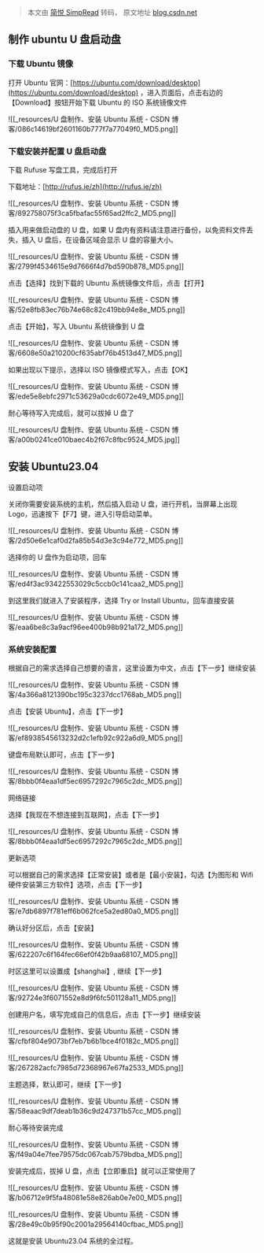 > 本文由 [简悦 SimpRead](http://ksria.com/simpread/) 转码， 原文地址 [blog.csdn.net](https://blog.csdn.net/Guzarish/article/details/135205790)

制作 ubuntu U 盘启动盘
----------------

### 下载 Ubuntu 镜像

打开 Ubuntu 官网：[https://ubuntu.com/download/desktop](https://ubuntu.com/download/desktop) ，进入页面后，点击右边的【Download】按钮开始下载 Ubuntu 的 ISO 系统镜像文件

![[_resources/U 盘制作、安装 Ubuntu 系统 - CSDN 博客/086c14619bf2601160b777f7a77049f0_MD5.png]]

### 下载安装并配置 U 盘启动盘

下载 Rufuse 写盘工具，完成后打开

下载地址：[http://rufus.ie/zh](http://rufus.ie/zh)

![[_resources/U 盘制作、安装 Ubuntu 系统 - CSDN 博客/892758075f3ca5fbafac55f65ad2ffc2_MD5.png]]

插入用来做启动盘的 U 盘，如果 U 盘内有资料请注意进行备份，以免资料文件丢失，插入 U 盘后，在设备区域会显示 U 盘的容量大小。

![[_resources/U 盘制作、安装 Ubuntu 系统 - CSDN 博客/2799f4534615e9d7666f4d7bd590b878_MD5.png]]

点击【选择】找到下载的 Ubuntu 系统镜像文件后，点击【打开】

![[_resources/U 盘制作、安装 Ubuntu 系统 - CSDN 博客/52e8fb83ec76b74e68c82c419bb94e8e_MD5.png]]

点击【开始】，写入 Ubuntu 系统镜像到 U 盘

![[_resources/U 盘制作、安装 Ubuntu 系统 - CSDN 博客/6608e50a210200cf635abf76b4513d47_MD5.png]]

如果出现以下提示，选择以 ISO 镜像模式写入，点击【OK】

![[_resources/U 盘制作、安装 Ubuntu 系统 - CSDN 博客/ede5e8ebfc2971c53629a0cdc6072e49_MD5.png]]

耐心等待写入完成后，就可以拔掉 U 盘了

![[_resources/U 盘制作、安装 Ubuntu 系统 - CSDN 博客/a00b0241ce010baec4b2f67c8fbc9524_MD5.jpg]]

安装 Ubuntu23.04
--------------

设置启动项

关闭你需要安装系统的主机，然后插入启动 U 盘，进行开机，当屏幕上出现 Logo，迅速按下【F7】键，进入引导启动菜单。

![[_resources/U 盘制作、安装 Ubuntu 系统 - CSDN 博客/2d50e6e1caf0d2fa85b54d3e3c94e772_MD5.png]]

选择你的 U 盘作为启动项，回车

![[_resources/U 盘制作、安装 Ubuntu 系统 - CSDN 博客/ed4f3ac93422553029c5ccb0c141caa2_MD5.png]]

到这里我们就进入了安装程序，选择 Try or Install Ubuntu，回车直接安装

![[_resources/U 盘制作、安装 Ubuntu 系统 - CSDN 博客/eaa6be8c3a9acf96ee400b98b921a172_MD5.png]]

### 系统安装配置

根据自己的需求选择自己想要的语言，这里设置为中文，点击【下一步】继续安装

![[_resources/U 盘制作、安装 Ubuntu 系统 - CSDN 博客/4a366a8121390bc195c3237dcc1768ab_MD5.png]]

点击【安装 Ubuntu】，点击【下一步】

![[_resources/U 盘制作、安装 Ubuntu 系统 - CSDN 博客/ef8938545613232d2c1efb92c922a6d9_MD5.png]]

键盘布局默认即可，点击【下一步】

![[_resources/U 盘制作、安装 Ubuntu 系统 - CSDN 博客/8bbb0f4eaa1df5ec6957292c7965c2dc_MD5.png]]

网络链接

选择【我现在不想连接到互联网】，点击【下一步】

![[_resources/U 盘制作、安装 Ubuntu 系统 - CSDN 博客/8bbb0f4eaa1df5ec6957292c7965c2dc_MD5.png]]

更新选项

可以根据自己的需求选择【正常安装】或者是【最小安装】，勾选【为图形和 Wifi 硬件安装第三方软件】选项，点击【下一步】

![[_resources/U 盘制作、安装 Ubuntu 系统 - CSDN 博客/e7db6897f781eff6b062fce5a2ed80a0_MD5.png]]

确认好分区后，点击【安装】

![[_resources/U 盘制作、安装 Ubuntu 系统 - CSDN 博客/622207c6f164fec66ef0f42b9aa68107_MD5.png]]

时区这里可以设置成【shanghai】, 继续【下一步】

![[_resources/U 盘制作、安装 Ubuntu 系统 - CSDN 博客/92724e3f6071552e8d9f6fc501128a11_MD5.png]]

创建用户名，填写完成自己的信息后，点击【下一步】继续安装

![[_resources/U 盘制作、安装 Ubuntu 系统 - CSDN 博客/cfbf804e9073bf7eb7b6b1bce4f0182c_MD5.png]]

![[_resources/U 盘制作、安装 Ubuntu 系统 - CSDN 博客/267282acfc7985d72368967e67fa2533_MD5.png]]

主题选择，默认即可，继续【下一步】

![[_resources/U 盘制作、安装 Ubuntu 系统 - CSDN 博客/58eaac9df7deab1b36c9d247371b57cc_MD5.png]]

耐心等待安装完成

![[_resources/U 盘制作、安装 Ubuntu 系统 - CSDN 博客/f49a04e7fee79575dc067cab7579bdba_MD5.png]]

安装完成后，拔掉 U 盘，点击【立即重启】就可以正常使用了

![[_resources/U 盘制作、安装 Ubuntu 系统 - CSDN 博客/b06712e9f5fa48081e58e826ab0e7e00_MD5.png]]

![[_resources/U 盘制作、安装 Ubuntu 系统 - CSDN 博客/28e49c0b95f90c2001a29564140cfbac_MD5.png]]

这就是安装 Ubuntu23.04 系统的全过程。